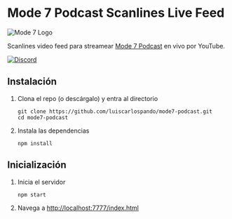 # Mode 7 Podcast Scanlines Live Feed

![Mode 7 Logo](https://raw.githubusercontent.com/luiscarlospando/mode7-podcast/master/assets/images/logos/logo-mode-7.jpg)

Scanlines video feed para streamear [Mode 7 Podcast](http://bit.ly/mode7gg) en vivo por YouTube.

[![Discord](https://img.shields.io/discord/478777821087662092?color=5865f2&label=Discord)](https://discord.gg/N2m8gKw)

## Instalación

1. Clona el repo (o descárgalo) y entra al directorio
   
   ```
   git clone https://github.com/luiscarlospando/mode7-podcast.git
   cd mode7-podcast
   ```

1. Instala las dependencias
   
   ```
   npm install
   ```

## Inicialización

1. Inicia el servidor
   
   ```
   npm start
   ```

1. Navega a [http://localhost:7777/index.html](http://localhost:7777/index.html)
